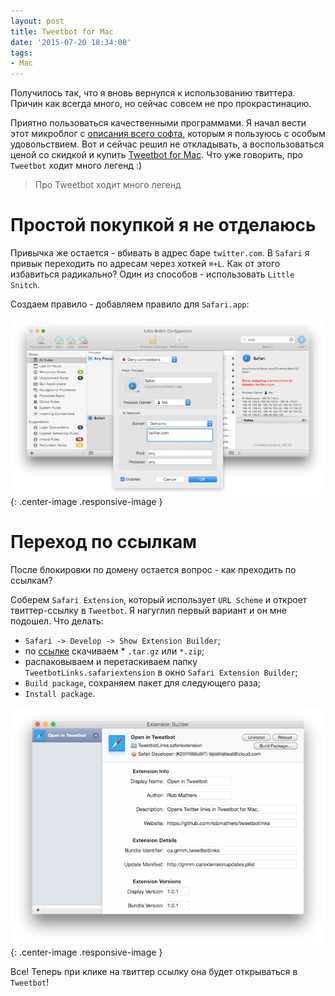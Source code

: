 ```yaml
---
layout: post
title: Tweetbot for Mac
date: '2015-07-20 18:34:08'
tags:
- Mac
---
```


Получилось так, что я вновь вернулся к использованию твиттера.
Причин как всегда много, но сейчас совсем не про прокрастинацию.

Приятно пользоваться качественными программами. Я начал вести этот микроблог с [описания всего софта](http://pavel.miroshnichen.co/2015/01/17/setup-2015/), которым я пользуюсь с особым удовольствием. Вот и сейчас решил не откладывать, а воспользоваться ценой со скидкой и купить [Tweetbot for Mac](https://geo.itunes.apple.com/ru/app/tweetbot-for-twitter/id557168941?mt=&at=1001l9qh&ct=blog). Что уже говорить, про `Tweetbot` ходит много легенд :)

>Про Tweetbot ходит много легенд

# Простой покупкой я не отделаюсь
Привычка же остается - вбивать в адрес баре `twitter.com`. В `Safari` я привык переходить по адресам через хоткей `⌘+L`. Как от этого избавиться радикально? Один из способов - использовать `Little Snitch`.

Создаем правило - добавляем правило для `Safari.app`:

![](/images/2015/07/Screen-Shot-2015-07-20-at-21-03-19.png){: .center-image .responsive-image }

# Переход по ссылкам
После блокировки по домену остается вопрос - как преходить по ссылкам?

Соберем `Safari Extension`, который использует `URL Scheme` и откроет твиттер-ссылку в `Tweetbot`. Я нагуглил первый вариант и он мне подошел. Что делать:

* `Safari -> Develop -> Show Extension Builder`;
* по [ссылке](http://robmathers.github.io/tweetbotlinks/) скачиваем * `.tar.gz` или `*.zip`;
* распаковываем и перетаскиваем папку `TweetbotLinks.safariextension` в окно `Safari Extension Builder`;
* `Build package`, сохраняем пакет для следующего раза;
* `Install package`.

![](/images/2015/07/Screen-Shot-2015-07-20-at-21-11-57-1.png){: .center-image .responsive-image }


Все! Теперь при клике на твиттер ссылку она будет открываться в `Tweetbot`!
